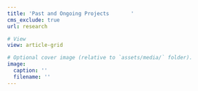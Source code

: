 ```yaml
---
title: 'Past and Ongoing Projects       '
cms_exclude: true
url: research

# View
view: article-grid

# Optional cover image (relative to `assets/media/` folder).
image:
  caption: ''
  filename: ''
---
```

